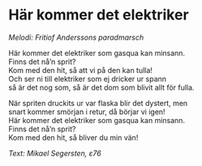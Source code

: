 # Här kommer det elektriker

_Melodi: Fritiof Anderssons paradmarsch_

Här kommer det elektriker som gasqua kan minsann.  
Finns det nå’n sprit?  
Kom med den hit, så att vi på den kan tulla!  
Och ser ni till elektriker som ej dricker ur spann  
så är det nog som, så är det dom som blivit allt för fulla.

När spriten druckits ur var flaska blir det dystert, men  
snart kommer smörjan i retur, då börjar vi igen!  
Här kommer det elektriker som gasqua kan minsann.  
Finns det nå’n sprit?  
Kom med den hit, så bliver du min vän!

_Text: Mikael Segersten, ε76_
